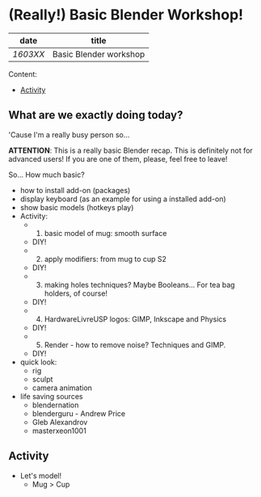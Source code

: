 # (Really!) Basic Blender Workshop!

| date     | title                  |
|:--------:|:----------------------:|
| *1603XX* | Basic Blender workshop |

Content:

* [Activity](#activity)

## What are we exactly doing today?
'Cause I'm a really busy person so...

**ATTENTION**: This is a really basic Blender recap. This is definitely not for advanced users! If you are one of them, please, feel free to leave!

So... How much basic?

* how to install add-on (packages)
* display keyboard (as an example for using a installed add-on)
* show basic models (hotkeys play)
* Activity:
    * 1. basic model of mug: smooth surface
    * DIY!
    * 2. apply modifiers: from mug to cup S2
    * DIY!
    * 3. making holes techniques? Maybe Booleans... For tea bag holders, of course!
    * DIY!
    * 4. HardwareLivreUSP logos: GIMP, Inkscape and Physics
    * DIY!
    * 5. Render - how to remove noise? Techniques and GIMP.
    * DIY!
* quick look:
    * rig
    * sculpt
    * camera animation
* life saving sources
    * blendernation
    * blenderguru - Andrew Price
    * Gleb Alexandrov
    * masterxeon1001

## <a name="activity"></a> Activity

* Let's model!
    * Mug > Cup

